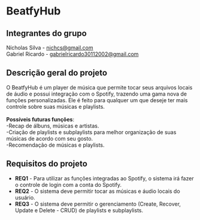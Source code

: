 # BeatfyHub 


## Integrantes do grupo 
Nícholas Silva - nichcs@gmail.com<br>
Gabriel Ricardo - gabrielricardo30112002@gmail.com<br>

## Descrição geral do projeto 
O BeatfyHub é um player de música que permite tocar seus arquivos locais de áudio e possui integração com o Spotify, trazendo uma gama nova de funções personalizadas. Ele é feito para qualquer um que deseje ter mais controle sobre suas músicas e playlists.
<br>
<br>**Possíveis futuras funções**:
<br> -Recap de álbuns, músicas e artistas.
<br> -Criação de playlists e subplaylists para melhor organização de suas músicas de acordo com seu gosto.
<br> -Recomendação de músicas e playlists.


## Requisitos do projeto
 * **REQ1** - Para utilizar as funções integradas ao Spotify, o sistema irá fazer o controle de login com a conta do Spotify.
 * **REQ2** - O sistema deve permitir tocar as músicas e áudio locais do usuário.
 * **REQ3** - O sistema deve permitir o gerenciamento (Create, Recover, Update e Delete - CRUD) de playlists e subplaylists.
